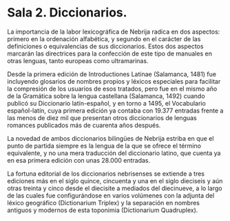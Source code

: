 # Sala 2. Diccionarios.

La importancia de la labor lexicográfica de Nebrija radica en dos aspectos: primero en  la ordenación alfabética, y segundo en el carácter de las definiciones o equivalencias de sus diccionarios. Estos dos aspectos marcarán las directrices para la confección de este tipo de manuales en otras lenguas, tanto europeas como ultramarinas. 

Desde la primera edición de Introductiones Latinae (Salamanca, 1481) fue incluyendo glosarios de nombres propios y léxicos especiales para facilitar la compresión de los usuarios de esos tratados, pero fue en el mismo año de la Gramática sobre la lengua castellana (Salamanca, 1492) cuando publicó su Diccionario latín-español, y en torno a 1495, el Vocabulario español-latín, cuya primera edición ya contaba con 19.377 entradas frente a las menos de diez mil que presentan otros diccionarios de lenguas romances publicados más de cuarenta años después. 

La novedad de ambos diccionarios bilingües de Nebrija estriba en que el punto de partida siempre es la lengua de la que se ofrece el término equivalente, y no una mera traducción del diccionario latino, que cuenta ya en esa primera edición con unas 28.000 entradas. 

La fortuna editorial de los diccionarios nebrisenses se extiende a tres ediciones más en el siglo quince, cincuenta y una en el siglo dieciseis y aún otras treinta y cinco desde el diecisite a mediados del diecinueve, a lo largo de las cuales fue configurándose en varios volúmenes con la adjunta del léxico geográfico (Dictionarium Triplex) y la separación en nombres antiguos y modernos de esta toponimia (Dictionarium Quadruplex).